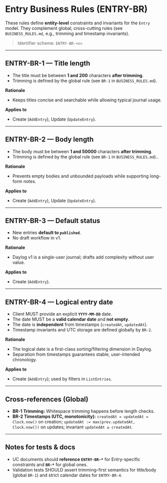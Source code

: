 # Entry Business Rules (ENTRY-BR)

These rules define **entity-level** constraints and invariants for the `Entry` model.
They complement global, cross-cutting rules (see `BUSINESS_RULES.md`, e.g., trimming and timestamp invariants).

> Identifier scheme: `ENTRY-BR-<n>`

---

## ENTRY-BR-1 — Title length
- The title must be between **1 and 200** characters **after trimming**.
- Trimming is defined by the global rule (see `BR-1` in `BUSINESS_RULES.md`).

**Rationale**
- Keeps titles concise and searchable while allowing typical journal usage.

**Applies to**
- Create (`AddEntry`), Update (`UpdateEntry`).

---

## ENTRY-BR-2 — Body length
- The body must be between **1 and 50000** characters **after trimming**.
- Trimming is defined by the global rule (see `BR-1` in `BUSINESS_RULES.md`)..

**Rationale**
- Prevents empty bodies and unbounded payloads while supporting long-form notes.

**Applies to**
- Create (`AddEntry`), Update (`UpdateEntry`).

---

## ENTRY-BR-3 — Default status
- New entries **default to `published`**.
- No draft workflow in v1.

**Rationale**
- Daylog v1 is a single-user journal; drafts add complexity without user value.

**Applies to**
- Create (`AddEntry`).

---

## ENTRY-BR-4 — Logical entry date
- Client MUST provide an explicit **`YYYY-MM-DD`** date.
- The date MUST be a **valid calendar date** and **not empty**.
- The date is **independent** from timestamps (`createdAt`, `updatedAt`).
- Timestamp invariants and UTC storage are defined globally by `BR-2`.

**Rationale**
- The logical date is a first-class sorting/filtering dimension in Daylog.
- Separation from timestamps guarantees stable, user-intended chronology.

**Applies to**
- Create (`AddEntry`); used by filters in `ListEntries`.

---

## Cross-references (Global)
- **BR-1 Trimming:** Whitespace trimming happens before length checks.
- **BR-2 Timestamps (UTC, monotonicity):** `createdAt = updatedAt = Clock.now()` on creation; `updatedAt := max(prev.updatedAt, Clock.now())` on updates; invariant `updatedAt ≥ createdAt`.

---

## Notes for tests & docs
- UC documents should **reference `ENTRY-BR-*`** for Entry-specific constraints and **`BR-*`** for global ones.
- Validation tests SHOULD assert trimming-first semantics for title/body (global `BR-1`) and strict calendar dates for `ENTRY-BR-4`.